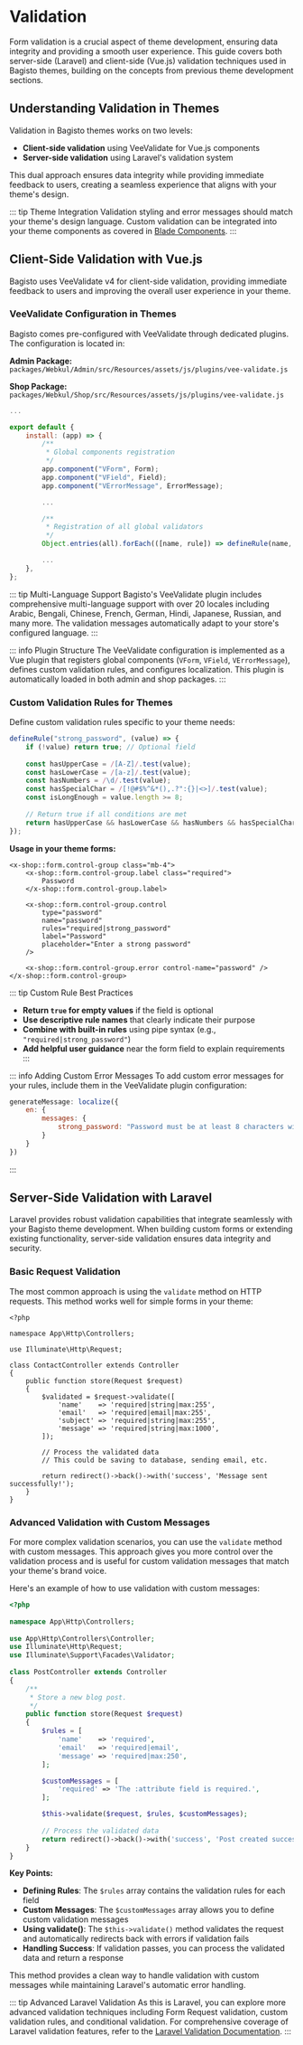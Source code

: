 # Validation

Form validation is a crucial aspect of theme development, ensuring data integrity and providing a smooth user experience. This guide covers both server-side (Laravel) and client-side (Vue.js) validation techniques used in Bagisto themes, building on the concepts from previous theme development sections.

## Understanding Validation in Themes

Validation in Bagisto themes works on two levels:

- **Client-side validation** using VeeValidate for Vue.js components
- **Server-side validation** using Laravel's validation system

This dual approach ensures data integrity while providing immediate feedback to users, creating a seamless experience that aligns with your theme's design.

::: tip Theme Integration
Validation styling and error messages should match your theme's design language. Custom validation can be integrated into your theme components as covered in [Blade Components](/docs/theme-development/blade-components).
:::

## Client-Side Validation with Vue.js

Bagisto uses VeeValidate v4 for client-side validation, providing immediate feedback to users and improving the overall user experience in your theme.

### VeeValidate Configuration in Themes

Bagisto comes pre-configured with VeeValidate through dedicated plugins. The configuration is located in:

**Admin Package:**
`packages/Webkul/Admin/src/Resources/assets/js/plugins/vee-validate.js`

**Shop Package:**
`packages/Webkul/Shop/src/Resources/assets/js/plugins/vee-validate.js`

```js
...

export default {
    install: (app) => {
        /**
         * Global components registration
         */
        app.component("VForm", Form);
        app.component("VField", Field);
        app.component("VErrorMessage", ErrorMessage);

        ...

        /**
         * Registration of all global validators
         */
        Object.entries(all).forEach(([name, rule]) => defineRule(name, rule));

        ...
    },
};
```

::: tip Multi-Language Support
Bagisto's VeeValidate plugin includes comprehensive multi-language support with over 20 locales including Arabic, Bengali, Chinese, French, German, Hindi, Japanese, Russian, and many more. The validation messages automatically adapt to your store's configured language.
:::

::: info Plugin Structure
The VeeValidate configuration is implemented as a Vue plugin that registers global components (`VForm`, `VField`, `VErrorMessage`), defines custom validation rules, and configures localization. This plugin is automatically loaded in both admin and shop packages.
:::

### Custom Validation Rules for Themes

Define custom validation rules specific to your theme needs:

```js
defineRule("strong_password", (value) => {
    if (!value) return true; // Optional field
    
    const hasUpperCase = /[A-Z]/.test(value);
    const hasLowerCase = /[a-z]/.test(value);
    const hasNumbers = /\d/.test(value);
    const hasSpecialChar = /[!@#$%^&*(),.?":{}|<>]/.test(value);
    const isLongEnough = value.length >= 8;
    
    // Return true if all conditions are met
    return hasUpperCase && hasLowerCase && hasNumbers && hasSpecialChar && isLongEnough;
});
```

**Usage in your theme forms:**

```blade{9}
<x-shop::form.control-group class="mb-4">
    <x-shop::form.control-group.label class="required">
        Password
    </x-shop::form.control-group.label>
    
    <x-shop::form.control-group.control
        type="password"
        name="password"
        rules="required|strong_password"
        label="Password"
        placeholder="Enter a strong password"
    />
    
    <x-shop::form.control-group.error control-name="password" />
</x-shop::form.control-group>
```

::: tip Custom Rule Best Practices
- **Return `true` for empty values** if the field is optional
- **Use descriptive rule names** that clearly indicate their purpose
- **Combine with built-in rules** using pipe syntax (e.g., `"required|strong_password"`)
- **Add helpful user guidance** near the form field to explain requirements
:::

::: info Adding Custom Error Messages
To add custom error messages for your rules, include them in the VeeValidate plugin configuration:

```js
generateMessage: localize({
    en: {
        messages: {
            strong_password: "Password must be at least 8 characters with uppercase, lowercase, number, and special character"
        }
    }
})
```
:::

## Server-Side Validation with Laravel

Laravel provides robust validation capabilities that integrate seamlessly with your Bagisto theme development. When building custom forms or extending existing functionality, server-side validation ensures data integrity and security.

### Basic Request Validation

The most common approach is using the `validate` method on HTTP requests. This method works well for simple forms in your theme:

```php{11-16}
<?php

namespace App\Http\Controllers;

use Illuminate\Http\Request;

class ContactController extends Controller
{
    public function store(Request $request)
    {
        $validated = $request->validate([
            'name'    => 'required|string|max:255',
            'email'   => 'required|email|max:255',
            'subject' => 'required|string|max:255',
            'message' => 'required|string|max:1000',
        ]);

        // Process the validated data
        // This could be saving to database, sending email, etc.
        
        return redirect()->back()->with('success', 'Message sent successfully!');
    }
}
```

### Advanced Validation with Custom Messages

For more complex validation scenarios, you can use the `validate` method with custom messages. This approach gives you more control over the validation process and is useful for custom validation messages that match your theme's brand voice.

Here's an example of how to use validation with custom messages:

```php
<?php
 
namespace App\Http\Controllers;
    
use App\Http\Controllers\Controller;
use Illuminate\Http\Request;
use Illuminate\Support\Facades\Validator;
    
class PostController extends Controller
{
    /**
     * Store a new blog post.
     */
    public function store(Request $request)
    {
        $rules = [
            'name'    => 'required',
            'email'   => 'required|email',
            'message' => 'required|max:250',
        ];

        $customMessages = [
            'required' => 'The :attribute field is required.',
        ];

        $this->validate($request, $rules, $customMessages);
        
        // Process the validated data
        return redirect()->back()->with('success', 'Post created successfully!');
    }
}
```

**Key Points:**
- **Defining Rules**: The `$rules` array contains the validation rules for each field
- **Custom Messages**: The `$customMessages` array allows you to define custom validation messages  
- **Using validate()**: The `$this->validate()` method validates the request and automatically redirects back with errors if validation fails
- **Handling Success**: If validation passes, you can process the validated data and return a response

This method provides a clean way to handle validation with custom messages while maintaining Laravel's automatic error handling.

::: tip Advanced Laravel Validation
As this is Laravel, you can explore more advanced validation techniques including Form Request validation, custom validation rules, and conditional validation. For comprehensive coverage of Laravel validation features, refer to the [Laravel Validation Documentation](https://laravel.com/docs/validation).
:::
